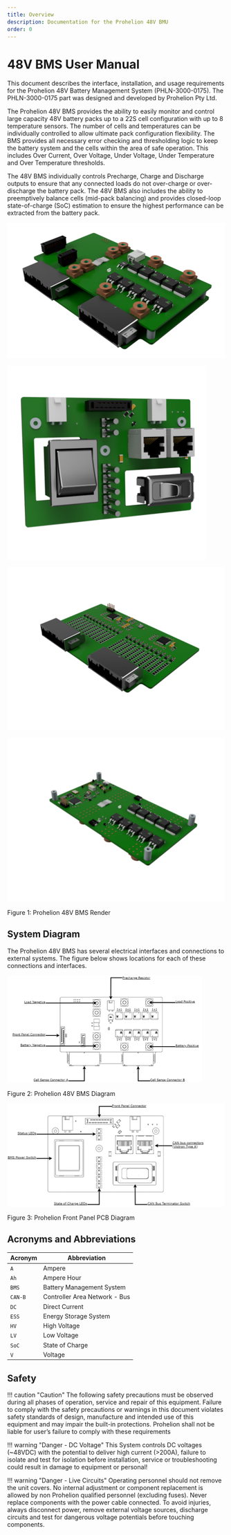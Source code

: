 ```yaml
---
title: Overview
description: Documentation for the Prohelion 48V BMU
order: 0
---
```


# 48V BMS User Manual 

This document describes the interface, installation, and usage requirements for the Prohelion 48V Battery Management System (PHLN-3000-0175). The PHLN-3000-0175 part was designed and developed by Prohelion Pty Ltd.

The Prohelion 48V BMS provides the ability to easily monitor and control large capacity 48V battery packs up to a 22S cell configuration with up to 8 temperature sensors.  The number of cells and temperatures can be individually controlled to allow ultimate pack configuration flexibility. The BMS provides all necessary error checking and thresholding logic to keep the battery system and the cells within the area of safe operation. This includes Over Current, Over Voltage, Under Voltage, Under Temperature and Over Temperature thresholds.

The 48V BMS individually controls Precharge, Charge and Discharge outputs to ensure that any connected loads do not over-charge or over-discharge the battery pack. The 48V BMS also includes the ability to preemptively balance cells (mid-pack balancing) and provides closed-loop state-of-charge (SoC) estimation to ensure the highest performance can be extracted from the battery pack.

![48V panel 1](images/image1.1.png)

![48V panel 2](images/image1.2.png)

![48V panel 3](images/image1.3.png)

![48V panel 4](images/image1.4.png)

Figure 1: Prohelion 48V BMS Render

## System Diagram

The Prohelion 48V BMS has several electrical interfaces and connections to external systems. The figure below shows locations for each of these connections and interfaces.

![Figure 2: Prohelion 48V BMS Diagram](images/image2.png)

Figure 2: Prohelion 48V BMS Diagram

![Figure 3: Prohelion Front Panel PCB Diagram](images/image3.png)

Figure 3: Prohelion Front Panel PCB Diagram

## Acronyms and Abbreviations

| Acronym   | Abbreviation                  |
|-----------|-------------------------------|
| `A`       | Ampere                        |
| `Ah`      | Ampere Hour                   |
| `BMS`     | Battery Management System     |
| `CAN-B`   | Controller Area Network - Bus |
| `DC`      | Direct Current                |
| `ESS`     | Energy Storage System         |
| `HV`      | High Voltage                  |
| `LV`      | Low Voltage                   |
| `SoC`     | State of Charge               |
| `V`       | Voltage                       |     

## Safety 

!!! caution "Caution"
    The following safety precautions must be observed during all phases of operation, service and repair of this equipment. Failure to comply with the safety precautions or warnings in this document violates safety standards of design, manufacture and intended use of this equipment and may impair the built-in protections. Prohelion shall not be liable for user’s failure to comply with these requirements

!!! warning "Danger - DC Voltage"
    This System controls DC voltages (~48VDC) with the potential to deliver high current (>200A), failure to isolate and test for isolation before installation, service or troubleshooting could result in damage to equipment or personal! 

!!! warning "Danger - Live Circuits"
    Operating personnel should not remove the unit covers. No internal adjustment or component replacement is allowed by non Prohelion qualified personnel (excluding fuses). Never replace components with the power cable connected. To avoid injuries, always disconnect power, remove external voltage sources, discharge circuits and test for dangerous voltage potentials before touching components.




